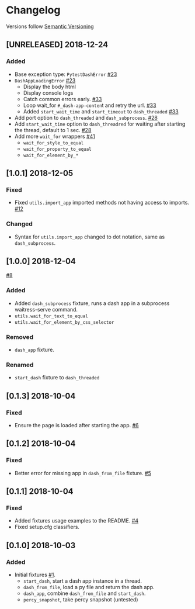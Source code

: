 # Changelog

Versions follow [Semantic Versioning](https://www.semver.org)

## [UNRELEASED] 2018-12-24
### Added
- Base exception type: `PytestDashError` [#23](https://github.com/T4rk1n/pytest-dash/pull/23)
- `DashAppLoadingError` [#23](https://github.com/T4rk1n/pytest-dash/pull/23)
  - Display the body html
  - Display console logs
  - Catch common errors early. [#33](https://github.com/T4rk1n/pytest-dash/pull/33)
  - Loop wait_for `#_dash-app-conten`t and retry the url. [#33](https://github.com/T4rk1n/pytest-dash/pull/33)
  - Added `start_wait_time` and `start_timeout` to `dash_threaded` [#33](https://github.com/T4rk1n/pytest-dash/pull/33)
- Add port option to `dash_threaded` and `dash_subprocess`. [#28](https://github.com/T4rk1n/pytest-dash/pull/28)
- Add `start_wait_time` option to `dash_threadred` for waiting after starting the thread, default to 1 sec. [#28](https://github.com/T4rk1n/pytest-dash/pull/28)
- Add more `wait_for` wrappers [#41](https://github.com/T4rk1n/pytest-dash/pull/41)
  - `wait_for_style_to_equal`
  - `wait_for_property_to_equal`
  - `wait_for_element_by_*`

## [1.0.1] 2018-12-05
### Fixed
- Fixed `utils.import_app` imported methods not having access to imports. [#12](https://github.com/T4rk1n/pytest-dash/pull/11)

### Changed
- Syntax for `utils.import_app` changed to dot notation, same as `dash_subprocess`.

## [1.0.0] 2018-12-04

[#8](https://github.com/T4rk1n/pytest-dash/pull/8)

### Added

- Added `dash_subprocess` fixture, runs a dash app in a subprocess waitress-serve command.
- `utils.wait_for_text_to_equal`
- `utils.wait_for_element_by_css_selector`

### Removed
- `dash_app` fixture.

### Renamed
- `start_dash` fixture to `dash_threaded`

## [0.1.3] 2018-10-04
### Fixed

- Ensure the page is loaded after starting the app. [#6](https://github.com/T4rk1n/pytest-dash/pull/6)

## [0.1.2] 2018-10-04
### Fixed

- Better error for missing app in `dash_from_file` fixture. [#5](https://github.com/T4rk1n/pytest-dash/pull/5)

## [0.1.1] 2018-10-04
### Fixed

- Added fixtures usage examples to the README. [#4](https://github.com/T4rk1n/pytest-dash/pull/4)
- Fixed setup.cfg classifiers.

## [0.1.0] 2018-10-03
### Added

- Initial fixtures [#1](https://github.com/T4rk1n/pytest-dash/pull/1).
    - `start_dash`, start a dash app instance in a thread.
    - `dash_from_file`, load a py file and return the dash app.
    - `dash_app`, combine `dash_from_file` and `start_dash`.
    - `percy_snapshot`, take percy snapshot (untested)
